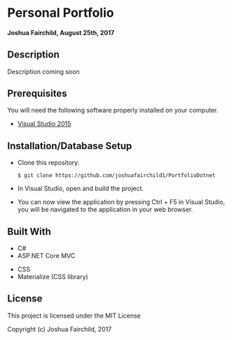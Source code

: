 # Personal Portfolio

#### Joshua Fairchild, August 25th, 2017

## Description

Description coming soon

## Prerequisites

You will need the following software properly installed on your computer.

* [Visual Studio 2015](https://www.visualstudio.com/vs/older-downloads/)
<!-- * [Microsoft SQL Server](https://www.microsoft.com/en-in/sql-server/sql-server-downloads) -->

## Installation/Database Setup

* Clone this repository.

  `$ git clone https://github.com/joshuafairchild1/PortfolioDotnet`

<!-- * Open MS SQL Server and establish a local connection. -->

* In Visual Studio, open and build the project.

<!-- * Run the following commands in PowerShell to generate the database: -->

  <!-- `$ cd .\src\MrFixIt\` -->

  <!-- `$ dotnet ef database update 20170818192949_FixWorkerModelTypo` -->

* You can now view the application by pressing Ctrl + F5 in Visual Studio, you will be navigated to the application in your web browser.


## Built With

* C#
* ASP.NET Core MVC
<!-- * Microsoft SQL Server -->
<!-- * Identity (C# framework) -->
* CSS
* Materialize (CSS library)

## License

This project is licensed under the MIT License

Copyright (c) Joshua Fairchild, 2017
